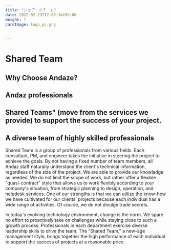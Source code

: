 ```yaml
---
title: "シェアードチーム"
date: 2022-02-23T17:03:34+09:00
weight: 7
cardImage: logo_pc.png

 
---
```


# Shared Team

## Why Choose Andaze?

## Andaz professionals

## Shared Teams" (move from the services we provide) to support the success of your project.

## A diverse team of highly skilled professionals   

Shared Team is a group of professionals from various fields. Each consultant, PM, and engineer takes the initiative in steering the project to achieve the goals. By not having a fixed number of team members, all Andaz staff naturally understand the client's technical information, regardless of the size of the project. We are able to provide our knowledge as needed. We do not limit the scope of work, but rather offer a flexible "quasi-contract" style that allows us to work flexibly according to your company's situation, from strategic planning to design, operation, and helpdesk services. One of our strengths is that we can utilize the know-how we have cultivated for our clients' projects because each individual has a wide range of activities. Of course, we do not divulge trade secrets.

In today's evolving technology environment, change is the norm. We spare no effort to proactively take on challenges while staying close to such a growth process. Professionals in each department exercise diverse leadership skills to drive the team. The "Shared Team," a new-age management style, brings together the high performance of each individual to support the success of projects at a reasonable price.